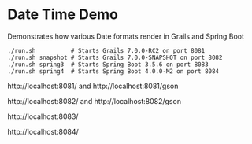 # Date Time Demo 

Demonstrates how various Date formats render in Grails and Spring Boot 

```
./run.sh          # Starts Grails 7.0.0-RC2 on port 8081
./run.sh snapshot # Starts Grails 7.0.0-SNAPSHOT on port 8082
./run.sh spring3  # Starts Spring Boot 3.5.6 on port 8083
./run.sh spring4  # Starts Spring Boot 4.0.0-M2 on port 8084
```

http://localhost:8081/ and http://localhost:8081/gson

http://localhost:8082/ and http://localhost:8082/gson

http://localhost:8083/

http://localhost:8084/
